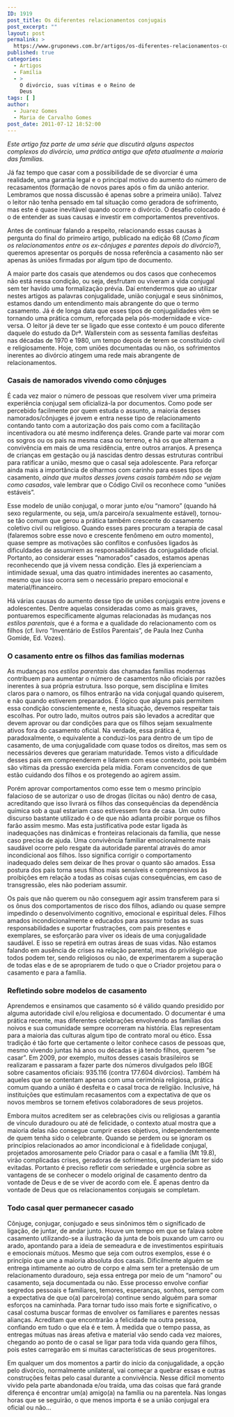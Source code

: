 ```yaml
---
ID: 1919
post_title: Os diferentes relacionamentos conjugais
post_excerpt: ""
layout: post
permalink: >
  https://www.gruponews.com.br/artigos/os-diferentes-relacionamentos-conjugais
published: true
categories:
  - Artigos
  - Família
  - >
    O divórcio, suas vítimas e o Reino de
    Deus
tags: [ ]
author:
  - Juarez Gomes
  - Maria de Carvalho Gomes
post_date: 2011-07-12 18:52:00
---
```

<em>Este artigo faz parte de uma série que discutirá alguns aspectos complexos do divórcio, uma prática antiga que afeta atualmente a maioria das famílias.</em>

Já faz tempo que casar com a possibilidade de se divorciar é uma realidade, uma garantia legal e o principal motivo do aumento do número de recasamentos (formação de novos pares após o fim da união anterior. Lembramos que nossa discussão é apenas sobre a primeira união). Talvez o leitor não tenha pensado em tal situação como geradora de sofrimento, mas este é quase inevitável quando ocorre o divórcio. O desafio colocado é o de entender as suas causas e investir em comportamentos preventivos.

Antes de continuar falando a respeito, relacionando essas causas à pergunta do final do primeiro artigo, publicado na edição 68 (<em>Como ficam os relacionamentos entre os ex-cônjuges e parentes depois do divórcio?</em>), queremos apresentar os porquês de nossa referência a casamento não ser apenas às uniões firmadas por algum tipo de documento.

A maior parte dos casais que atendemos ou dos casos que conhecemos não está nessa condição, ou seja, desfrutam ou viveram a vida conjugal sem ter havido uma formalização prévia. Daí entendermos que ao utilizar nestes artigos as palavras conjugalidade, união conjugal e seus sinônimos, estamos dando um entendimento mais abrangente do que o termo casamento. Já é de longa data que esses tipos de conjugalidades vêm se tornando uma prática comum, reforçada pela pós-modernidade e vice-versa. O leitor já deve ter se ligado que esse contexto é um pouco diferente daquele do estudo da Drª. Wallerstein com as sessenta famílias desfeitas nas décadas de 1970 e 1980, um tempo depois de terem se constituído civil e religiosamente. Hoje, com uniões documentadas ou não, os sofrimentos inerentes ao divórcio atingem uma rede mais abrangente de relacionamentos.
<h3>Casais de namorados vivendo como cônjuges</h3>
É cada vez maior o número de pessoas que resolvem viver uma primeira experiência conjugal sem oficializá-la por documentos. Como pode ser percebido facilmente por quem estuda o assunto, a maioria desses namorados/cônjuges é jovem e entra nesse tipo de relacionamento contando tanto com a autorização dos pais como com a facilitação incentivadora ou até mesmo indiferença deles. Grande parte vai morar com os sogros ou os pais na mesma casa ou terreno, e há os que alternam a convivência em mais de uma residência, entre outros arranjos. A presença de crianças em gestação ou já nascidas dentro dessas estruturas contribui para ratificar a união, mesmo que o casal seja adolescente. Para reforçar ainda mais a importância de olharmos com carinho para esses tipos de casamento, <em>ainda que muitos desses jovens casais também não se vejam como casados</em>, vale lembrar que o Código Civil os reconhece como “uniões estáveis”.

Esse modelo de união conjugal, o morar junto e/ou “namoro” (quando há sexo regularmente, ou seja, um/a parceiro/a sexualmente estável), tornou-se tão comum que gerou a prática também crescente do casamento coletivo civil ou religioso. Quando esses pares procuram a terapia de casal (falaremos sobre esse novo e crescente fenômeno em outro momento), quase sempre as motivações são conflitos e confusões ligados às dificuldades de assumirem as responsabilidades da conjugalidade oficial. Portanto, ao considerar esses “namorados” casados, estamos apenas reconhecendo que já vivem nessa condição. Eles já experienciam a intimidade sexual, uma das quatro intimidades inerentes ao casamento, mesmo que isso ocorra sem o necessário preparo emocional e material/financeiro.

Há várias causas do aumento desse tipo de uniões conjugais entre jovens e adolescentes. Dentre aquelas consideradas como as mais graves, pontuaremos especificamente algumas relacionadas às mudanças nos <em>estilos parentais</em>, que é a forma e a qualidade do relacionamento com os filhos (cf. livro “Inventário de Estilos Parentais”, de Paula Inez Cunha Gomide, Ed. Vozes).
<h3><strong>O casamento entre os filhos das famílias modernas</strong></h3>
As mudanças nos <em>estilos parentais</em> das chamadas famílias modernas contribuem para aumentar o número de casamentos não oficiais por razões inerentes à sua própria estrutura. Isso porque, sem disciplina e limites claros para o namoro, os filhos entrarão na vida conjugal quando quiserem, e não quando estiverem preparados. É lógico que alguns pais permitem essa condição conscientemente e, nesta situação, devemos respeitar tais escolhas. Por outro lado, muitos outros pais são levados a acreditar que devem aprovar ou dar condições para que os filhos sejam sexualmente ativos fora do casamento oficial. Na verdade, essa prática é, paradoxalmente, o equivalente a conduzi-los para dentro de um tipo de casamento, de uma conjugalidade com quase todos os direitos, mas sem os necessários deveres que gerariam maturidade. Temos visto a dificuldade desses pais em compreenderem e lidarem com esse contexto, pois também são vítimas da pressão exercida pela mídia. Foram convencidos de que estão cuidando dos filhos e os protegendo ao agirem assim.

Porém aprovar comportamentos como esse tem o mesmo princípio falacioso de se autorizar o uso de drogas (lícitas ou não) dentro de casa, acreditando que isso livrará os filhos das consequências da dependência química sob a qual estariam caso estivessem fora de casa. Um outro discurso bastante utilizado é o de que não adianta proibir porque os filhos farão assim mesmo. Mas esta justificativa pode estar ligada às inadequações nas dinâmicas e fronteiras relacionais da família, que nesse caso precisa de ajuda. Uma convivência familiar emocionalmente mais saudável ocorre pelo resgate da autoridade parental através do amor incondicional aos filhos. Isso significa corrigir o comportamento inadequado deles sem deixar de lhes provar o quanto são amados. Essa postura dos pais torna seus filhos mais sensíveis e compreensivos às proibições em relação a todas as coisas cujas consequências, em caso de transgressão, eles não poderiam assumir.

Os pais que não querem ou não conseguem agir assim transferem para si os ônus dos comportamentos de risco dos filhos, adiando ou quase sempre impedindo o desenvolvimento cognitivo, emocional e espiritual deles. Filhos amados incondicionalmente e educados para assumir todas as suas responsabilidades e suportar frustrações, com pais presentes e exemplares, se esforçarão para viver os ideais de uma conjugalidade saudável. E isso se repetirá em outras áreas de suas vidas. Não estamos falando em ausência de crises na relação parental, mas do privilégio que todos podem ter, sendo religiosos ou não, de experimentarem a superação de todas elas e de se apropriarem de tudo o que o Criador projetou para o casamento e para a família.
<h3><strong>Refletindo sobre modelos de casamento</strong></h3>
Aprendemos e ensinamos que casamento só é válido quando presidido por alguma autoridade civil e/ou religiosa e documentado. O documentar é uma prática recente, mas diferentes celebrações envolvendo as famílias dos noivos e sua comunidade sempre ocorreram na história. Elas representam para a maioria das culturas algum tipo de contrato moral ou ético. Essa tradição é tão forte que certamente o leitor conhece casos de pessoas que, mesmo vivendo juntas há anos ou décadas e já tendo filhos, querem “se casar”. Em 2009, por exemplo, muitos desses casais brasileiros se realizaram e passaram a fazer parte dos números divulgados pelo IBGE sobre casamentos oficiais: 935.116 (contra 177.604 divórcios). Também há aqueles que se contentam apenas com uma cerimônia religiosa, prática comum quando a união é desfeita e o casal troca de religião. Inclusive, há instituições que estimulam recasamentos com a expectativa de que os novos membros se tornem efetivos colaboradores de seus projetos.

Embora muitos acreditem ser as celebrações civis ou religiosas a garantia de vínculo duradouro ou até de felicidade, o contexto atual mostra que a maioria delas não consegue cumprir esses objetivos, independentemente de quem tenha sido o celebrante. Quando se perdem ou se ignoram os princípios relacionados ao amor incondicional e à fidelidade conjugal, projetados amorosamente pelo Criador para o casal e a família (Mt 19.8), virão complicadas crises, geradoras de sofrimentos, que poderiam ter sido evitadas. Portanto é preciso refletir com seriedade e urgência sobre as vantagens de se conhecer o modelo original de casamento dentro da vontade de Deus e de se viver de acordo com ele. É apenas dentro da vontade de Deus que os relacionamentos conjugais se completam.
<h3><strong>Todo casal quer permanecer casado</strong></h3>
Cônjuge, conjugar, conjugado e seus sinônimos têm o significado de ligação, de juntar, de andar junto. Houve um tempo em que se falava sobre casamento utilizando-se a ilustração da junta de bois puxando um carro ou arado, apontando para a ideia de semeadura e de investimentos espirituais e emocionais mútuos. Mesmo que seja com outros exemplos, esse é o princípio que une a maioria absoluta dos casais. Dificilmente alguém se entrega intimamente ao outro de corpo e alma sem ter a pretensão de um relacionamento duradouro, seja essa entrega por meio de um “namoro” ou casamento, seja documentada ou não. Esse processo envolve confiar segredos pessoais e familiares, temores, esperanças, sonhos, sempre com a expectativa de que o(a) parceiro(a) continue sendo alguém para somar esforços na caminhada. Para tornar tudo isso mais forte e significativo, o casal costuma buscar formas de envolver os familiares e parentes nessas alianças. Acreditam que encontrarão a felicidade na outra pessoa, confiando em tudo o que ela é e tem. À medida que o tempo passa, as entregas mútuas nas áreas afetiva e material vão sendo cada vez maiores, chegando ao ponto de o casal se ligar para toda vida quando gera filhos, pois estes carregarão em si muitas características de seus progenitores.

Em qualquer um dos momentos a partir do início da conjugalidade, a opção pelo divórcio, normalmente unilateral, vai começar a quebrar essas e outras construções feitas pelo casal durante a convivência. Nesse difícil momento vivido pela parte abandonada e/ou traída, uma das coisas que fará grande diferença é encontrar um(a) amigo(a) na família ou na parentela. Nas longas horas que se seguirão, o que menos importa é se a união conjugal era oficial ou não...